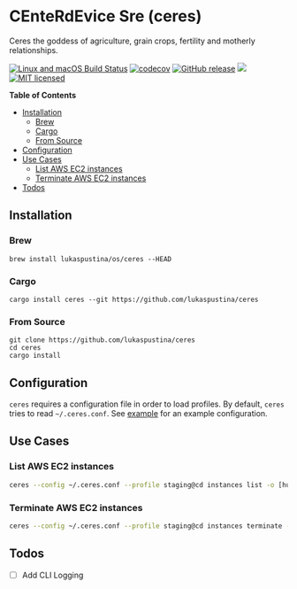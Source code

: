 # CEnteRdEvice Sre (ceres)

Ceres the goddess of agriculture, grain crops, fertility and motherly relationships.

[![Linux and macOS Build Status](https://travis-ci.org/lukaspustina/ceres.svg?branch=master)](https://travis-ci.org/lukaspustina/ceres) [![codecov](https://codecov.io/gh/lukaspustina/ceres/branch/master/graph/badge.svg)](https://codecov.io/gh/lukaspustina/ceres) [![GitHub release](https://img.shields.io/github/release/lukaspustina/ceres.svg)](https://github.com/lukaspustina/ceres/releases) [![](https://img.shields.io/crates/v/ceres.svg)](https://crates.io/crates/ceres) [![MIT licensed](https://img.shields.io/badge/license-MIT-blue.svg?label=License)](./LICENSE)

<!-- START doctoc generated TOC please keep comment here to allow auto update -->
<!-- DON'T EDIT THIS SECTION, INSTEAD RE-RUN doctoc TO UPDATE -->
**Table of Contents**

- [Installation](#installation)
  - [Brew](#brew)
  - [Cargo](#cargo)
  - [From Source](#from-source)
- [Configuration](#configuration)
- [Use Cases](#use-cases)
  - [List AWS EC2 instances](#list-aws-ec2-instances)
  - [Terminate AWS EC2 instances](#terminate-aws-ec2-instances)
- [Todos](#todos)

<!-- END doctoc generated TOC please keep comment here to allow auto update -->

## Installation

### Brew

`brew install lukaspustina/os/ceres --HEAD`

### Cargo

`cargo install ceres --git https://github.com/lukaspustina/ceres`

### From Source

```
git clone https://github.com/lukaspustina/ceres
cd ceres
cargo install
```


## Configuration

`ceres` requires a configuration file in order to load profiles. By default, `ceres` tries to read `~/.ceres.conf`. See [example](examples/ceres.conf) for an example configuration.


## Use Cases

### List AWS EC2 instances

```bash
ceres --config ~/.ceres.conf --profile staging@cd instances list -o [humon|json] --output-options=InstanceId,Tags=Name:AnsibleHostGroup,State --filter 'Instance=i-.*,Tags=Name:AnsibleHostGroup=batch_.*,State=stopped'
```

### Terminate AWS EC2 instances

```bash
ceres --config ~/.ceres.conf --profile staging@cd instances terminate -o [humon|json] i-123456789 i-123456798
```

## Todos

* [ ] Add CLI Logging

